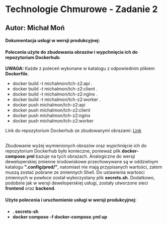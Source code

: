 <h1>Technologie Chmurowe - Zadanie 2</h1>
<h2>Autor: Michał Moń</h3>
<h4>Dokumentacja usługi w wersji produkcyjnej:</h4>
<h4>Polecenia użyte do zbudowania obrazów i wypchnięcia ich do repozytorium Dockerhub:</h4>
<b>UWAGA: </b>Każde z poleceń wykonane w katalogu z odpowiednim plikiem <b>Dockerfile</b>.<br/>
<ul>
  <li>docker build -t michalmon/tch-z2:api .</li>
  <li>docker build -t michalmon/tch-z2:client .</li>
  <li>docker build -t michalmon/tch-z2:nginx .</li>
  <li>docker build -t michalmon/tch-z2:worker .</li>
  <li>docker push michalmon/tch-z2:api</li>
  <li>docker push michalmon/tch-z2:client</li>
  <li>docker push michalmon/tch-z2:nginx</li>
  <li>docker push michalmon/tch-z2:worker</li>
</ul>
Link do repozytorium Dockerhub ze zbudowanymi obrazami: <a href="https://hub.docker.com/r/michalmon/tch-z2">Link</a><br/><br/>

<p>Zbudowanie wyżej wymienionych obrazów oraz wypchnięcie ich do repozytorium Dockerhub było konieczne, ponieważ 
 plik <b>docker-compose.yml</b> bazuje na tych obrazach. Analogiczne do wersji deweloperskiej zmienne środowiskowe
 przechowywane są w oddzielnym katalogu <b>".config/prod/"</b>, natomiast nie mają przypisanych wartości, zatem
 muszą zostać pobrane ze zmiennych Shell. Do ustawienia wartości zmiennych w powłoce został wykorzystany plik
 <b>secrets.sh</b>. Dodatkowo, podobnie jak w wersji deweloperskiej usługi, zostały utworzone sieci <b>frontend</b> oraz
 <b>backend</b>.</p>
 
<h4>Użyte polecenia i uruchomienie usługi w wersji produkcyjnej:<h4>
  
<ul>
  <li><b>. secrets-sh</b></li>
  <li><b>docker compose -f docker-compose.yml up</b></li>
</ul>
  
